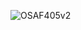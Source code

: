 ![OSAF405v2](https://github.com/Osayes/OSA-Flight-Controler/assets/162646649/48026722-d864-44ee-b1dd-a9a5533bc7f3)
